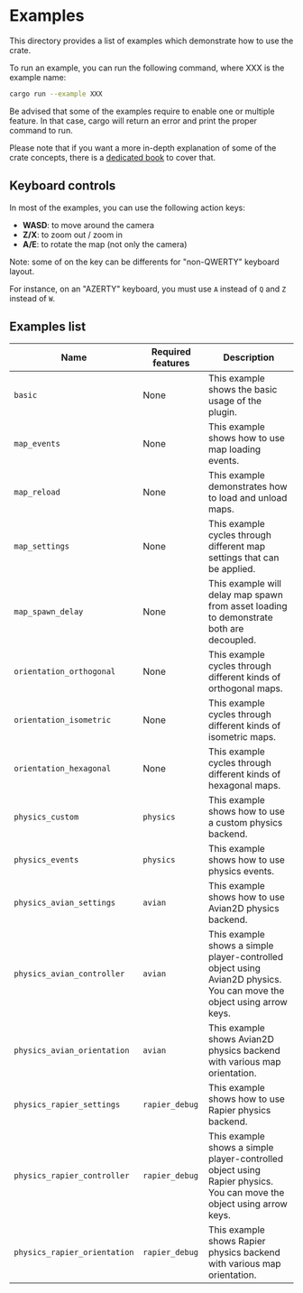 # Examples

This directory provides a list of examples which demonstrate how to use the crate.

To run an example, you can run the following command, where XXX is the example name:

```bash
cargo run --example XXX
```

Be advised that some of the examples require to enable one or multiple feature.
In that case, cargo will return an error and print the proper command to run.

Please note that if you want a more in-depth explanation of some of the crate concepts, there is a [dedicated book](https://adrien-bon.github.io/bevy_ecs_tiled/) to cover that.

## Keyboard controls

In most of the examples, you can use the following action keys:

- **WASD**: to move around the camera
- **Z/X**: to zoom out / zoom in
- **A/E**: to rotate the map (not only the camera)

Note: some of on the key can be differents for "non-QWERTY" keyboard layout.

For instance, on an "AZERTY" keyboard, you must use `A` instead of `Q` and `Z` instead of `W`.

## Examples list

| Name | Required features | Description |
|------|-------------------|-------------|
| `basic` | None | This example shows the basic usage of the plugin. |
| `map_events` | None | This example shows how to use map loading events. |
| `map_reload` | None | This example demonstrates how to load and unload maps. |
| `map_settings` | None | This example cycles through different map settings that can be applied. |
| `map_spawn_delay` | None | This example will delay map spawn from asset loading to demonstrate both are decoupled. |
| `orientation_orthogonal` | None | This example cycles through different kinds of orthogonal maps. |
| `orientation_isometric` | None | This example cycles through different kinds of isometric maps. |
| `orientation_hexagonal` | None | This example cycles through different kinds of hexagonal maps. |
| `physics_custom` | `physics` | This example shows how to use a custom physics backend. |
| `physics_events` | `physics` | This example shows how to use physics events. |
| `physics_avian_settings` | `avian` | This example shows how to use Avian2D physics backend. |
| `physics_avian_controller` | `avian` | This example shows a simple player-controlled object using Avian2D physics. You can move the object using arrow keys. |
| `physics_avian_orientation` | `avian` | This example shows Avian2D physics backend with various map orientation. |
| `physics_rapier_settings` | `rapier_debug` | This example shows how to use Rapier physics backend. |
| `physics_rapier_controller` | `rapier_debug` | This example shows a simple player-controlled object using Rapier physics. You can move the object using arrow keys. |
| `physics_rapier_orientation` | `rapier_debug` | This example shows Rapier physics backend with various map orientation. |
